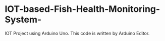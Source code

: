# IOT-based-Fish-Health-Monitoring-System-
IOT Project using Arduino Uno.
This code is written by Arduino Editor.
